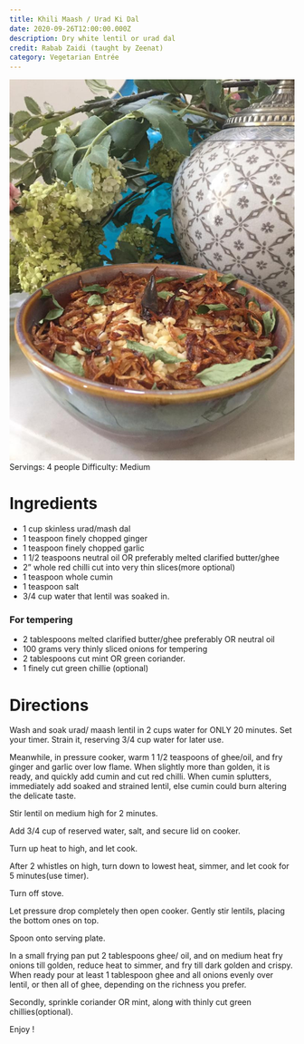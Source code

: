 ```yaml
---
title: Khili Maash / Urad Ki Dal
date: 2020-09-26T12:00:00.000Z
description: Dry white lentil or urad dal
credit: Rabab Zaidi (taught by Zeenat)
category: Vegetarian Entrée
---
```

![urad](urad.jpeg)
Servings: 4 people
Difficulty: Medium

# Ingredients

* 1 cup skinless urad/mash dal 
* 1 teaspoon finely chopped ginger
* 1 teaspoon finely chopped garlic
* 1 1/2 teaspoons neutral oil OR preferably melted clarified butter/ghee
* 2” whole red chilli cut into very thin slices(more optional)
* 1 teaspoon whole cumin
* 1 teaspoon salt
* 3/4 cup water that lentil was soaked in. 

### For tempering
* 2 tablespoons melted clarified butter/ghee preferably OR neutral oil
* 100 grams very thinly sliced onions for tempering
* 2 tablespoons cut mint OR green coriander.
* 1 finely cut green chillie (optional)

# Directions

Wash and soak urad/ maash lentil in 2 cups water for ONLY 20 minutes. Set your timer. Strain it, reserving 3/4 cup water for later use.

Meanwhile, in pressure cooker,  warm 1 1/2 teaspoons of ghee/oil, and fry ginger and garlic over low flame. When slightly more than golden, it is ready, and quickly add cumin and cut red chilli. When cumin splutters, immediately add soaked and strained lentil, else cumin could burn altering the delicate taste.

Stir lentil on medium high for 2 minutes.

Add 3/4 cup of reserved water, salt, and secure lid on cooker.

Turn up heat to high, and let cook.

After 2 whistles on high, turn down to lowest heat, simmer, and let cook for 5 minutes(use timer).

Turn off stove. 

Let pressure drop completely then open cooker. Gently stir lentils, placing the bottom ones on top. 

Spoon onto serving plate.

In a small frying pan put 2 tablespoons ghee/ oil, and on medium heat fry onions till golden, reduce heat to simmer, and fry till dark golden and crispy. When ready pour at least 1 tablespoon ghee and all onions evenly over lentil,  or then all of ghee, depending on the richness you prefer.

Secondly, sprinkle coriander OR mint, along with thinly cut green chillies(optional).

Enjoy !
